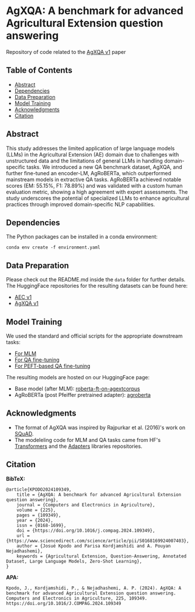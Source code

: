 # AgXQA: A benchmark for advanced Agricultural Extension question answering

Repository of code related to the [AgXQA v1](https://doi.org/10.1016/j.compag.2024.109349) paper 


## Table of Contents

- [Abstract](#abstract)
- [Dependencies](#dependencies)
- [Data Preparation](#data-preparation)
- [Model Training](#data-preparation)
- [Acknowledgments](#acknowledgments)
- [Citation](#citation)

## Abstract
This study addresses the limited application of large language models (LLMs) in the Agricultural Extension (AE) domain due to challenges with unstructured data and the limitations of general LLMs in handling domain-specific tasks. We introduced a new QA benchmark dataset, AgXQA, and further fine-tuned an encoder-LM, AgRoBERTa, which outperformed mainstream models in extractive QA tasks. AgRoBERTa achieved notable scores (EM: 55.15%, F1: 78.89%) and was validated with a custom human evaluation metric, showing a high agreement with expert assessments. The study underscores the potential of specialized LLMs to enhance agricultural practices through improved domain-specific NLP capabilities.

## Dependencies

The Python packages can be installed in a conda environment:
```
conda env create -f environment.yaml
```

## Data Preparation

Please check out the README.md inside the `data` folder for further details. The HuggingFace repositories for the resulting datasets can be found here:
- [AEC v1](https://huggingface.co/datasets/msu-ceco/aec_v1)
- [AgXQA v1](https://huggingface.co/datasets/msu-ceco/agxqa_v1)

## Model Training

We used the standard and official scripts for the appropriate downstream tasks:
- [For MLM](https://github.com/huggingface/transformers/tree/main/examples/pytorch/language-modeling#robertabertdistilbert-and-masked-language-modeling)
- [For QA fine-tuning](https://github.com/huggingface/transformers/tree/main/examples/pytorch/question-answering)
- [For PEFT-based QA fine-tuning](https://github.com/adapter-hub/adapters/tree/main/examples/pytorch/question-answering)

The resulting models are hosted on our HuggingFace page:
- Base model (after MLM): [roberta-ft-on-agextcorpus](https://huggingface.co/msu-ceco/roberta-ft-on-agextcorpus-2023-12-10_v2)
- AgRoBERTa (post Pfeiffer pretrained adapter): [agroberta](https://huggingface.co/msu-ceco/agroberta_2024-01-11_21-02-21)

## Acknowledgments

- The format of AgXQA was inspired by Rajpurkar et al. (2016)'s work on [SQuAD](https://aclanthology.org/D16-1264).
- The modeleling code for MLM and QA tasks came from HF's [Transformers](https://github.com/huggingface/transformers) and the [Adapters](https://github.com/adapter-hub/adapters) libraries repositories.

## Citation

**BibTeX:**

```
@article{KPODO2024109349,
    title = {AgXQA: A benchmark for advanced Agricultural Extension question answering},
    journal = {Computers and Electronics in Agriculture},
    volume = {225},
    pages = {109349},
    year = {2024},
    issn = {0168-1699},
    doi = {https://doi.org/10.1016/j.compag.2024.109349},
    url = {https://www.sciencedirect.com/science/article/pii/S0168169924007403},
    author = {Josué Kpodo and Parisa Kordjamshidi and A. Pouyan Nejadhashemi},
    keywords = {Agricultural Extension, Question-Answering, Annotated Dataset, Large Language Models, Zero-Shot Learning},
}

```

**APA:**

```
Kpodo, J., Kordjamshidi, P., & Nejadhashemi, A. P. (2024). AgXQA: A benchmark for advanced Agricultural Extension question answering. Computers and Electronics in Agriculture, 225, 109349. https://doi.org/10.1016/J.COMPAG.2024.109349 
```

